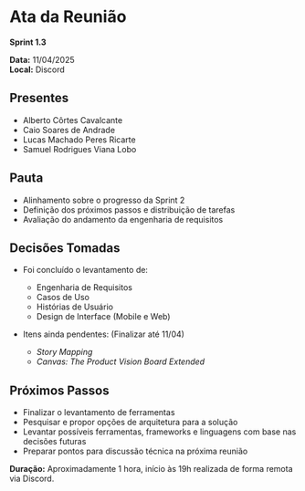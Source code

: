 # Ata da Reunião  
**Sprint 1.3**

**Data:** 11/04/2025  
**Local:** Discord  

## Presentes  
- Alberto Côrtes Cavalcante  
- Caio Soares de Andrade  
- Lucas Machado Peres Ricarte  
- Samuel Rodrigues Viana Lobo  

## Pauta  
- Alinhamento sobre o progresso da Sprint 2  
- Definição dos próximos passos e distribuição de tarefas  
- Avaliação do andamento da engenharia de requisitos  

## Decisões Tomadas  
- Foi concluído o levantamento de:  
  - Engenharia de Requisitos  
  - Casos de Uso  
  - Histórias de Usuário  
  - Design de Interface (Mobile e Web)

- Itens ainda pendentes:  (Finalizar até 11/04)
  - *Story Mapping*  
  - *Canvas: The Product Vision Board Extended*


## Próximos Passos  
- Finalizar o levantamento de ferramentas 
- Pesquisar e propor opções de arquitetura para a solução  
- Levantar possíveis ferramentas, frameworks e linguagens com base nas decisões futuras  
- Preparar pontos para discussão técnica na próxima reunião  

**Duração:** Aproximadamente 1 hora, início às 19h realizada de forma remota via Discord.
